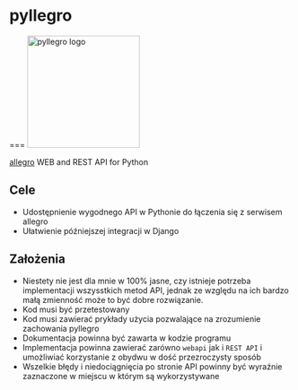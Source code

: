 # pyllegro
===
<img src="https://raw.github.com/Behoston/pyllegro/master/misc/logo.png"  height="200" width="200" title="pyllegro logo" />


<a href="allegro.pl">allegro</a> WEB and REST API for Python


## Cele
 - Udostępnienie wygodnego API w Pythonie do łączenia się z serwisem allegro
 - Ułatwienie późniejszej integracji w Django
 
## Założenia
 - Niestety nie jest dla mnie w 100% jasne, czy istnieje potrzeba implementacji wszysstkich metod API, jednak ze względu na ich bardzo małą zmienność może to być dobre rozwiązanie.
 - Kod musi być przetestowany
 - Kod musi zawierać prykłady użycia pozwalające na zrozumienie zachowania pyllegro
 - Dokumentacja powinna być zawarta w kodzie programu
 - Implementacja powinna zawierać zarówno `webapi` jak i `REST API` i umożliwiać korzystanie z obydwu w dość przezroczysty sposób
 - Wszelkie błędy i niedociągnięcia po stronie API powinny być wyraźnie zaznaczone w miejscu w którym są wykorzystywane
